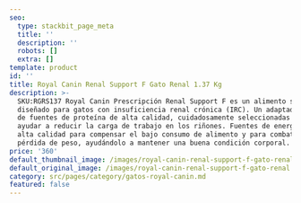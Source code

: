 ```yaml
---
seo:
  type: stackbit_page_meta
  title: ''
  description: ''
  robots: []
  extra: []
template: product
id: ''
title: Royal Canin Renal Support F Gato Renal 1.37 Kg
description: >-
  SKU:RGRS137 Royal Canin Prescripción Renal Support F es un alimento seco
  diseñado para gatos con insuficiencia renal crónica (IRC). Un adaptado nivel
  de fuentes de proteína de alta calidad, cuidadosamente seleccionadas para
  ayudar a reducir la carga de trabajo en los riñones. Fuentes de energía de
  alta calidad para compensar el bajo consumo de alimento y para combatir la
  pérdida de peso, ayudándolo a mantener una buena condición corporal.
price: '360'
default_thumbnail_image: /images/royal-canin-renal-support-f-gato-renal.jpg
default_original_image: /images/royal-canin-renal-support-f-gato-renal.jpg
category: src/pages/category/gatos-royal-canin.md
featured: false
---
```

